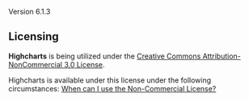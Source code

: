 Version 6.1.3

## Licensing

**Highcharts** is being utilized under the
[Creative Commons Attribution-NonCommercial 3.0 License](https://creativecommons.org/licenses/by-nc/3.0/).

Highcharts is available under this license under the following circumstances:
[When can I use the Non-Commercial License?](https://shop.highsoft.com/faq#Non-Commercial-0)

